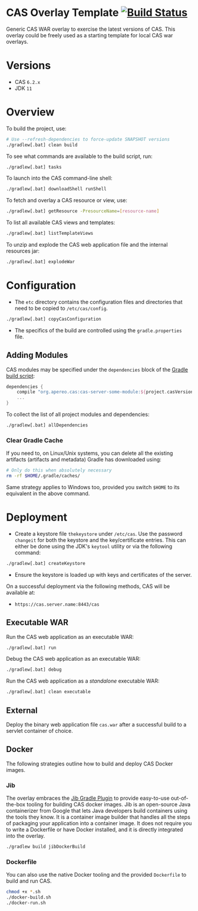 CAS Overlay Template [![Build Status](https://travis-ci.org/apereo/cas-overlay-template.svg?branch=master)](https://travis-ci.org/apereo/cas-overlay-template)
=======================

Generic CAS WAR overlay to exercise the latest versions of CAS. This overlay could be freely used as a starting template for local CAS war overlays.

# Versions

- CAS `6.2.x`
- JDK `11`

# Overview

To build the project, use:

```bash
# Use --refresh-dependencies to force-update SNAPSHOT versions
./gradlew[.bat] clean build
```

To see what commands are available to the build script, run:

```bash
./gradlew[.bat] tasks
```

To launch into the CAS command-line shell:

```bash
./gradlew[.bat] downloadShell runShell
```

To fetch and overlay a CAS resource or view, use:

```bash
./gradlew[.bat] getResource -PresourceName=[resource-name]
```

To list all available CAS views and templates:

```bash
./gradlew[.bat] listTemplateViews
```

To unzip and explode the CAS web application file and the internal resources jar:

```bash
./gradlew[.bat] explodeWar
```

# Configuration

- The `etc` directory contains the configuration files and directories that need to be copied to `/etc/cas/config`.

```bash
./gradlew[.bat] copyCasConfiguration
```

- The specifics of the build are controlled using the `gradle.properties` file.

## Adding Modules

CAS modules may be specified under the `dependencies` block of the [Gradle build script](build.gradle):

```gradle
dependencies {
    compile "org.apereo.cas:cas-server-some-module:${project.casVersion}"
    ...
}
```

To collect the list of all project modules and dependencies:

```bash
./gradlew[.bat] allDependencies
```

### Clear Gradle Cache

If you need to, on Linux/Unix systems, you can delete all the existing artifacts (artifacts and metadata) Gradle has downloaded using:

```bash
# Only do this when absolutely necessary
rm -rf $HOME/.gradle/caches/
```

Same strategy applies to Windows too, provided you switch `$HOME` to its equivalent in the above command.

# Deployment

- Create a keystore file `thekeystore` under `/etc/cas`. Use the password `changeit` for both the keystore and the key/certificate entries. This can either be done using the JDK's `keytool` utility or via the following command:

```bash
./gradlew[.bat] createKeystore
```

- Ensure the keystore is loaded up with keys and certificates of the server.

On a successful deployment via the following methods, CAS will be available at:

* `https://cas.server.name:8443/cas`

## Executable WAR

Run the CAS web application as an executable WAR:

```bash
./gradlew[.bat] run
```

Debug the CAS web application as an executable WAR:

```bash
./gradlew[.bat] debug
```

Run the CAS web application as a *standalone* executable WAR:

```bash
./gradlew[.bat] clean executable
```

## External

Deploy the binary web application file `cas.war` after a successful build to a servlet container of choice.

## Docker

The following strategies outline how to build and deploy CAS Docker images.

### Jib

The overlay embraces the [Jib Gradle Plugin](https://github.com/GoogleContainerTools/jib) to provide easy-to-use out-of-the-box tooling for building CAS docker images. Jib is an open-source Java containerizer from Google that lets Java developers build containers using the tools they know. It is a container image builder that handles all the steps of packaging your application into a container image. It does not require you to write a Dockerfile or have Docker installed, and it is directly integrated into the overlay.

```bash
./gradlew build jibDockerBuild
```

### Dockerfile

You can also use the native Docker tooling and the provided `Dockerfile` to build and run CAS.

```bash
chmod +x *.sh
./docker-build.sh
./docker-run.sh
```
